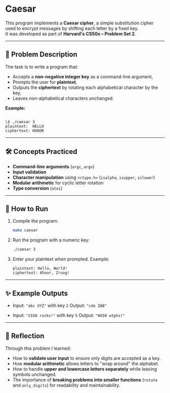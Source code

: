 # Caesar

This program implements a **Caesar cipher**, a simple substitution cipher used to encrypt messages by shifting each letter by a fixed key.  
It was developed as part of **Harvard's CS50x – Problem Set 2**.

---

## 📌 Problem Description
The task is to write a program that:
- Accepts a **non-negative integer key** as a command-line argument,  
- Prompts the user for **plaintext**,  
- Outputs the **ciphertext** by rotating each alphabetical character by the key,  
- Leaves non-alphabetical characters unchanged.

**Example:**
```

\$ ./caesar 3
plaintext:  HELLO
ciphertext: KHOOR

````

---

## 🛠️ Concepts Practiced
- **Command-line arguments** (`argc`, `argv`)  
- **Input validation**  
- **Character manipulation** using `<ctype.h>` (`isalpha`, `isupper`, `islower`)  
- **Modular arithmetic** for cyclic letter rotation  
- **Type conversion** (`atoi`)  

---

## 🚀 How to Run
1. Compile the program:
   ```bash
   make caesar
   ```

2. Run the program with a numeric key:

   ```bash
   ./caesar 3
   ```
3. Enter your plaintext when prompted. Example:

   ```
   plaintext: Hello, World!
   ciphertext: Khoor, Zruog!
   ```

---

## ✨ Example Outputs

* Input: `"abc XYZ"` with key `2`
  Output: `"cde ZAB"`

* Input: `"CS50 rocks!"` with key `5`
  Output: `"HX50 wtphx!"`

---

## 📝 Reflection

Through this problem I learned:

* How to **validate user input** to ensure only digits are accepted as a key.
* How **modular arithmetic** allows letters to "wrap around" the alphabet.
* How to handle **upper and lowercase letters separately** while leaving symbols unchanged.
* The importance of **breaking problems into smaller functions** (`rotate` and `only_digits`) for readability and maintainability.
